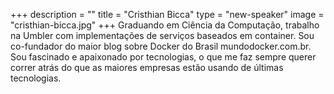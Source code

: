 +++
description = ""
title = "Cristhian Bicca"
type = "new-speaker"
image = "cristhian-bicca.jpg"
+++
Graduando em Ciência da Computação, trabalho na Umbler com implementações de serviços baseados em container. Sou co-fundador do maior blog sobre Docker do Brasil mundodocker.com.br. Sou fascinado e apaixonado por tecnologias, o que me faz sempre querer correr atrás do que as maiores empresas estão usando de últimas tecnologias.
